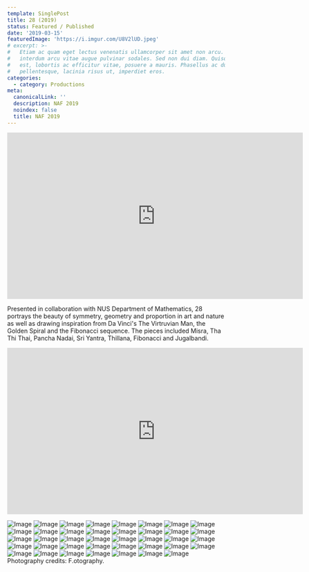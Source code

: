 ```yaml
---
template: SinglePost
title: 28 (2019)
status: Featured / Published
date: '2019-03-15'
featuredImage: 'https://i.imgur.com/U8V2lUD.jpeg'
# excerpt: >-
#   Etiam ac quam eget lectus venenatis ullamcorper sit amet non arcu. Nullam
#   interdum arcu vitae augue pulvinar sodales. Sed non dui diam. Quisque lectus
#   est, lobortis ac efficitur vitae, posuere a mauris. Phasellus ac dui
#   pellentesque, lacinia risus ut, imperdiet eros.
categories:
  - category: Productions
meta:
  canonicalLink: ''
  description: NAF 2019
  noindex: false
  title: NAF 2019
---
```

<iframe width="684" height="385" src="https://www.youtube.com/embed/xG7N7wI5aos" title="YouTube video player" frameborder="0" allow="accelerometer; autoplay; clipboard-write; encrypted-media; gyroscope; picture-in-picture" allowfullscreen></iframe>

Presented in collaboration with NUS Department of Mathematics, 28 portrays the beauty of symmetry, geometry and proportion in art and nature as well as drawing inspiration from Da Vinci's The Virtruvian Man, the Golden Spiral and the Fibonacci sequence. The pieces included Misra, Tha Thi Thai, Pancha Nadai, Sri Yantra, Thillana, Fibonacci and Jugalbandi. 

<iframe width="684" height="385" src="https://www.youtube.com/embed/y_nEIiUySOc" title="YouTube video player" frameborder="0" allow="accelerometer; autoplay; clipboard-write; encrypted-media; gyroscope; picture-in-picture" allowfullscreen></iframe>

![Image](https://i.imgur.com/U8V2lUD.jpeg)
![Image](https://i.imgur.com/FIVI11L.jpg)
![Image](https://i.imgur.com/ucUMawd.jpg)
![Image](https://i.imgur.com/3MaP9ew.jpg)
![Image](https://i.imgur.com/7LNDAxl.jpg)
![Image](https://i.imgur.com/dcMtM4u.jpg)
![Image](https://i.imgur.com/9Ex7Fsd.jpg)
![Image](https://i.imgur.com/85gQf9Z.jpg)
![Image](https://i.imgur.com/I1D3Kj0.jpg)
![Image](https://i.imgur.com/YfYc3DN.jpg)
![Image](https://i.imgur.com/8zAIKDT.jpg)
![Image](https://i.imgur.com/HNZsONc.jpg)
![Image](https://i.imgur.com/mYgkCt6.jpg)
![Image](https://i.imgur.com/3lT4C6L.jpg)
![Image](https://i.imgur.com/938be1i.jpg)
![Image](https://i.imgur.com/SJM77bh.jpg)
![Image](https://i.imgur.com/fmWeSv3.jpg)
![Image](https://i.imgur.com/pRFBZhO.jpg)
![Image](https://i.imgur.com/oCukoR1.jpg)
![Image](https://i.imgur.com/6ahpl9n.jpg)
![Image](https://i.imgur.com/UyXSmsn.jpg)
![Image](https://i.imgur.com/uhsR8n3.jpg)
![Image](https://i.imgur.com/hGVwBNP.jpg)
![Image](https://i.imgur.com/a82H5C3.jpg)
![Image](https://i.imgur.com/hJUvIA9.jpg)
![Image](https://i.imgur.com/nw3W2fw.jpg)
![Image](https://i.imgur.com/qKcXuUP.jpg)
![Image](https://i.imgur.com/DkjGl7O.jpg)
![Image](https://i.imgur.com/Fj3FelU.jpg)
![Image](https://i.imgur.com/c3ExNnS.jpg)
![Image](https://i.imgur.com/qRyleHp.jpg)
![Image](https://i.imgur.com/vCBFg8Q.jpg)
![Image](https://i.imgur.com/9j5yg8F.jpg)
![Image](https://i.imgur.com/fZVm848.jpg)
![Image](https://i.imgur.com/60vq1EX.jpg)
![Image](https://i.imgur.com/hPWNuj5.jpg)
![Image](https://i.imgur.com/gebR6tO.jpg)
![Image](https://i.imgur.com/G5Uu6U6.jpg)
![Image](https://i.imgur.com/Th7Ow44.jpg)
Photography credits: F.otography.